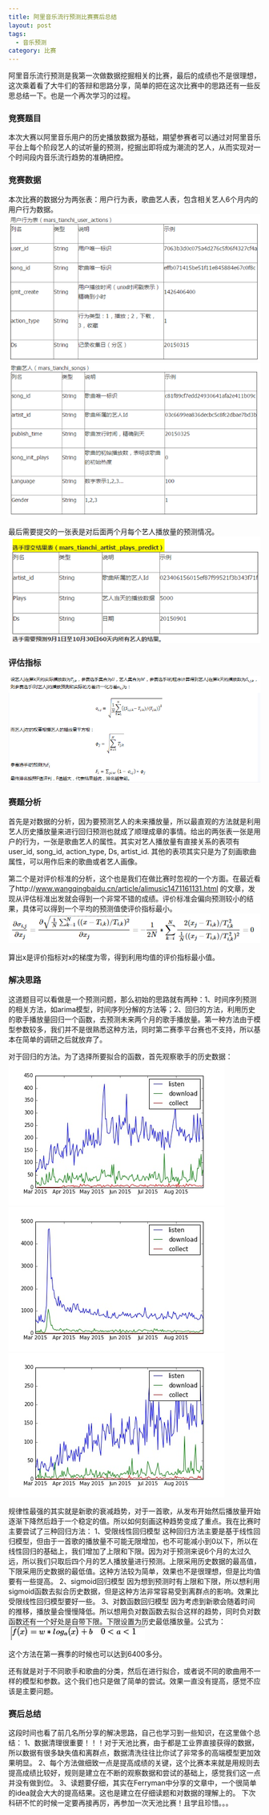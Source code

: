 ```yaml
---
title: 阿里音乐流行预测比赛赛后总结
layout: post
tags:
  - 音乐预测
category: 比赛
---
```

阿里音乐流行预测是我第一次做数据挖掘相关的比赛，最后的成绩也不是很理想，这次乘着看了大牛们的答辩和思路分享，简单的把在这次比赛中的思路还有一些反思总结一下。也是一个再次学习的过程。
### 竞赛题目
本次大赛以阿里音乐用户的历史播放数据为基础，期望参赛者可以通过对阿里音乐平台上每个阶段艺人的试听量的预测，挖掘出即将成为潮流的艺人，从而实现对一个时间段内音乐流行趋势的准确把控。
### 竞赛数据
本次比赛的数据分为两张表：用户行为表，歌曲艺人表，包含相关艺人6个月内的用户行为数据。
![用户行为表](pic/1.png)<br>
![歌曲艺人表](pic/2.png)<br>

最后需要提交的一张表是对后面两个月每个艺人播放量的预测情况。
![预测表](pic/3.png)<br>
### 评估指标
![评估指标](pic/4.png)<br>
### 赛题分析
首先是对数据的分析，因为要预测艺人的未来播放量，所以最直观的方法就是利用艺人历史播放量来进行回归预测也就成了顺理成章的事情。给出的两张表一张是用户的行为，一张是歌曲艺人的属性。其实对艺人播放量有直接关系的表项有user_id, song_id, action_type, Ds, artist_id. 其他的表项其实只是为了刻画歌曲属性，可以用作后来的歌曲或者艺人画像。

第二个是对评价标准的分析，这个也是我们在做比赛时忽视的一个方面。在最近看了http://www.wangqingbaidu.cn/article/alimusic1471161131.html 的文章，发现从评估标准出发就会得到一个非常不错的成绩。评价标准会偏向预测较小的结果，具体可以得到一个平均的预测值使评价指标最小。
![公式1](pic/5.png)<br>

算出x是评价指标对x的梯度为零，得到利用均值的评价指标最小值。
### 解决思路
这道题目可以看做是一个预测问题，那么初始的思路就有两种：1、时间序列预测的相关方法，如arima模型，时间序列分解的方法等；2、回归的方法，利用历史的歌手播放量回归一个函数，去预测未来两个月的歌手播放量。第一种方法由于模型参数较多，我们并不是很熟悉这种方法，同时第二赛季平台赛也不支持，所以基本在简单的调研之后就放弃了。

对于回归的方法。为了选择所要拟合的函数，首先观察歌手的历史数据：
![数据1](pic/singer1_history.jpg)<br>
![数据2](pic/singer2_history.jpg)<br>
![数据3](pic/singer3_history.jpg)<br>

规律性最强的其实就是新歌的衰减趋势，对于一首歌，从发布开始然后播放量开始逐渐下降然后趋于一个稳定的值。所以如何刻画这种趋势变成了重点。我在比赛时主要尝试了三种回归方法：
1、受限线性回归模型
这种回归方法主要是基于线性回归模型，但由于一首歌的播放量不可能无限增加，也不可能减小到0以下，所以在线性回归的基础上，我们增加了上限和下限。因为对于预测来说6个月的太过久远，所以我们只取后四个月的艺人播放量进行预测。上限采用历史数据的最高值，下限采用历史数据的最低值。这种方法较为简单，效果也不是很理想，但是比均值要有一些提高。
2、sigmoid回归模型
因为想到预测时有上限和下限，所以想利用sigmoid函数去拟合历史数据，但是这种方法非常容易受到离群点的影响。效果比受限线性回归模型要好一些。
3、对数函数回归模型
因为考虑到新歌会随着时间的推移，播放量会慢慢降低。所以想用负对数函数去拟合这样的趋势，同时负对数函数还有一个好处是自带下限。下限设置为历史最低播放量。公式为：
![公式2](pic/6.png)<br>

这个方法在第一赛季的时候也可以达到6400多分。

还有就是对于不同歌手和歌曲的分类，然后在进行拟合，或者说不同的歌曲用不一样的模型和参数。这个我们也只是做了简单的尝试。效果一直没有提高，感觉不应该是主要问题。
### 赛后总结
这段时间也看了前几名所分享的解决思路，自己也学习到一些知识，在这里做个总结：
1、数据清理很重要！！！对于天池比赛，由于都是工业界直接获得的数据，所以数据有很多缺失值和离群点，数据清洗往往比你试了非常多的高端模型更加效果明显。
2、每个方法做细致一点是提高成绩的关键，这个比赛本来就是用规则去提高成绩比较好，规则是建立在不断的观察数据和尝试的基础上，感觉我们这一点并没有做到位。
3、读题要仔细，其实在Ferryman中分享的文章中，一个很简单的idea就会大大的提高结果。这也是建立在仔细读题和对数据的理解上的。
下次科研不忙的时候一定要再接再厉，再参加一次天池比赛！且学且珍惜。。。



